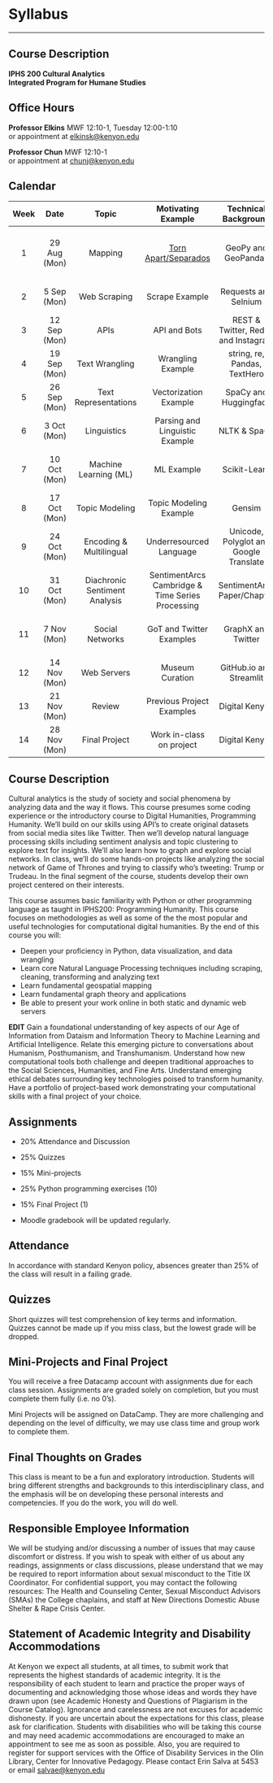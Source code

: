 # Syllabus
---

## Course Description

**IPHS 200 Cultural Analytics**  
**Integrated Program for Humane Studies**  

## Office Hours

**Professor Elkins**
MWF 12:10-1, Tuesday 12:00-1:10  
or appointment at elkinsk@kenyon.edu

**Professor Chun**
MWF 12:10-1  
or appointment at chunj@kenyon.edu


## Calendar

| **Week**   |  Date   |    Topic    | Motivating Example | Technical Background | Coding Assignment |  In-Class Lab     |
|:------:|:-------:|:-----------:|:----------------------:|:--------------------:|:---------------------:|:------------:|
| 1      | 29 Aug (Mon)  | Mapping     | [Torn Apart/Separados](https://digitalhumanitiesnow.org/2018/06/editors-choice-torn-apart-separados/)   |       GeoPy and GeoPandas     | DataCamp [Working w/Geospatial Data in Python](https://app.datacamp.com/learn/courses/working-with-geospatial-data-in-python)      |  Merge and Map  |
| 2  | 5 Sep (Mon) | Web Scraping | Scrape Example | Requests and Selnium | DataCamp | Create Original Dataset |
| 3  | 12 Sep (Mon) | APIs | API and Bots | REST & Twitter, Reddit and Instagram | DataCamp | Bot Automation |
| 4  | 19 Sep (Mon) | Text Wrangling | Wrangling Example | string, re, Pandas, TextHero | DataCamp | Clean up OCR |
| 5  | 26 Sep (Mon) | Text Representations | Vectorization Example | SpaCy and Huggingface | SpaCy Tutorial | Huggingface Hub |
| 6  |  3 Oct (Mon) | Linguistics | Parsing and Linguistic Example | NLTK & SpaCy | NLTK and SpaCy Tutorial | AllenNLP |
| 7  | 10 Oct (Mon) | Machine Learning (ML) | ML Example | Scikit-Learn | ML and Metrics with Text Classifiers | Models and Metrics |
| 8  | 17 Oct (Mon) | Topic Modeling | Topic Modeling Example | Gensim | Gensim Tutorial | Interpreting Topic Modeling |
| 9  | 24 Oct (Mon) | Encoding & Multilingual | Underresourced Language | Unicode, Polyglot and Google Translate | DataCamp Multilingual MT | Multilingual SA |
| 10 | 31 Oct (Mon) | Diachronic Sentiment Analysis | SentimentArcs Cambridge & Time Series Processing | SentimentArcs Paper/Chapter | DataCamp Sentiment Analysis | Interpreting Cruxs |
| 11 | 7 Nov (Mon) | Social Networks | GoT and Twitter Examples | GraphX and Twitter | DataCamp NetworkX | Dynamically build/update Social Network |
| 12 | 14 Nov (Mon) | Web Servers | Museum Curation | GitHub.io and Streamlit | markdown and streamlit | Build a website |
| 13 | 21 Nov (Mon) | Review | Previous Project Examples | Digital Kenyon | Poster | Finish Proposal |
| 14 | 28 Nov (Mon) | Final Project | Work in-class on project | Digital Kenyon | Lab all week | Finish Coding Project |


## Course Description

Cultural analytics is the study of society and social phenomena by analyzing data and the way it flows. This course presumes some coding experience or the introductory course to Digital Humanities, Programming Humanity. We’ll build on our skills using API’s to create original datasets from social media sites like Twitter. Then we’ll develop natural language processing skills including sentiment analysis and topic clustering to explore text for insights. We’ll also learn how to graph and explore social networks. In class, we’ll do some hands-on projects like analyzing the social network of Game of Thrones and trying to classify who’s tweeting: Trump or Trudeau. In the final segment of the course, students develop their own project centered on their interests.

This course assumes basic familiarity with Python or other programming language as taught in IPHS200: Programming Humanity. This course focuses on methodologies as well as some of the the most popular and useful technologies for computational digital humanities. By the end of this course you will:

* Deepen your proficiency in Python, data visualization, and data wrangling
* Learn core Natural Language Processing techniques including scraping, cleaning, transforming and analyzing text
* Learn fundamental geospatial mapping 
* Learn fundamental graph theory and applications
* Be able to present your work online in both static and dynamic web servers

**EDIT**
Gain a foundational understanding of key aspects of our Age of Information from Dataism and Information Theory to Machine Learning and Artificial Intelligence.
Relate this emerging picture to conversations about Humanism, Posthumanism, and Transhumanism.
Understand how new computational tools both challenge and deepen traditional approaches to the Social Sciences, Humanities, and Fine Arts.
Understand emerging ethical debates surrounding key technologies poised to transform humanity.
Have a portfolio of project-based work demonstrating your computational skills with a final project of your choice.


## Assignments

* 20% Attendance and Discussion

* 25% Quizzes

* 15% Mini-projects

* 25% Python programming exercises (10)

* 15% Final Project (1)

* Moodle gradebook will be updated regularly.


## Attendance

In accordance with standard Kenyon policy, absences greater than 25% of the class will result in a failing grade.


## Quizzes

Short quizzes will test comprehension of key terms and information. Quizzes cannot be made up if you miss class, but the lowest grade will be dropped.


## Mini-Projects and Final Project

You will receive a free Datacamp account with assignments due for each class session. Assignments are graded solely on completion, but you must complete them fully (i.e. no 0’s). 

Mini Projects will be assigned on DataCamp. They are more challenging and depending on the level of difficulty, we may use class time and group work to complete them.


## Final Thoughts on Grades

This class is meant to be a fun and exploratory introduction. Students will bring different strengths and backgrounds to this interdisciplinary class, and the emphasis will be on developing these personal interests and competencies. If you do the work, you will do well.


## Responsible Employee Information

We will be studying and/or discussing a number of issues that may cause discomfort or distress. If you wish to speak with either of us about any readings, assignments or class discussions, please understand that we may be required to report information about sexual misconduct to the Title IX Coordinator.  For confidential support, you may contact the following resources: The Health and Counseling Center, Sexual Misconduct Advisors (SMAs) the College chaplains, and staff at New Directions Domestic Abuse Shelter & Rape Crisis Center.


## Statement of Academic Integrity and Disability Accommodations

At Kenyon we expect all students, at all times, to submit work that represents the highest standards of academic integrity. It is the responsibility of each student to learn and practice the proper ways of documenting and acknowledging those whose ideas and words they have drawn upon (see Academic Honesty and Questions of Plagiarism in the Course Catalog). Ignorance and carelessness are not excuses for academic dishonesty. If you are uncertain about the expectations for this class, please ask for clarification. Students with disabilities who will be taking this course and may need academic accommodations are encouraged to make an appointment to see me as soon as possible. Also, you are required to register for support services with the Office of Disability Services in the Olin Library, Center for Innovative Pedagogy. Please contact Erin Salva at 5453 or email salvae@kenyon.edu

